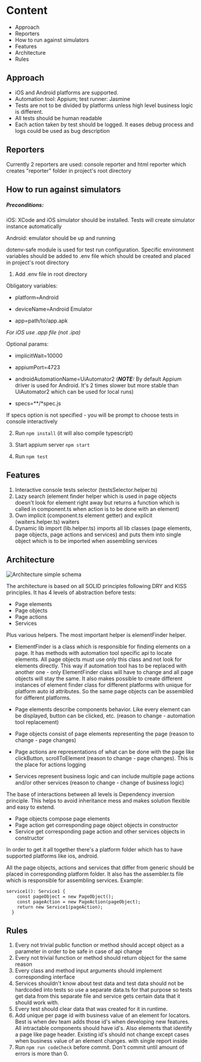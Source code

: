 # Content

*  Approach
*  Reporters
*  How to run against simulators
*  Features
*  Architecture
*  Rules

## Approach
* iOS and Android platforms are supported.
* Automation tool: Appium; test runner: Jasmine
* Tests are not to be divided by platforms unless high level business logic is different.
* All tests should be human readable
* Each action taken by test should be logged. It eases debug process and logs could be used as bug description

## Reporters
Currently 2 reporters are used: console reporter and html reporter which creates "reporter" folder in project's root directory

## How to run against simulators

##### Preconditions:
iOS: XCode and iOS simulator should be installed. Tests will create simulator instance automatically

Android: emulator should be up and running

dotenv-safe module is used for test run configuration. Specific environment variables should be added to .env file which should be created and placed in project's root directory

1. Add .env file in root directory

Obligatory variables:

* platform=Android

* deviceName=Android Emulator

* app=path/to/app.apk

*For iOS use .app file (not .ipa)*

Optional params:

* implicitWait=10000

* appiumPort=4723

* androidAutomationName=UiAutomator2 (__*NOTE:*__ By default Appium driver is used for Android. It's 2 times slower but more stable than UiAutomator2 which can be used for local runs)

* specs=**/*spec.js

If specs option is not specified - you will be prompt to choose tests in console interactively

2. Run ```npm install``` (it will also compile typescript)

2. Start appium server ```npm start```

2. Run ```npm test```

## Features
1. Interactive console tests selector (testsSelector.helper.ts)
2. Lazy search (element finder helper which is used in page objects doesn't look for element right away but returns a function which is called in component.ts when action is to be done with an element)
3. Own implicit (component.ts element getter) and explicit (waiters.helper.ts) waiters
4. Dynamic lib import (lib.helper.ts) imports all lib classes (page elements, page objects, page actions and services) and puts them into single object which is to be imported when assembling services

## Architecture
 ![Architecture simple schema](https://pictr.com/images/2018/07/11/qH7Ev.jpg)

The architecture is based on all SOLID principles following DRY and KISS principles.
It has 4 levels of abstraction before tests:

*  Page elements
*  Page objects
*  Page actions
*  Services

Plus various helpers. The most important helper is elementFinder helper.
* ElementFinder is a class which is responsible for finding elements on a page. It has methods with automation tool specific api to locate elements. All page objects must use only this class and not look for elements directly. This way if automation tool has to be replaced with another one - only ElementFinder class will have to change and all page objects will stay the same. It also makes possible to create different instances of element finder class for different platforms with unique for platform auto id attributes. So the same page objects can be assembled for different platforms.

* Page elements describe components behavior. Like every element can be displayed, button can be clicked, etc. (reason to change - automation tool replacement)

* Page objects consist of page elements representing the page (reason to change - page changes)

* Page actions are representations of what can be done with the page like clickButton, scrollToElement (reason to change - page changes). This is the place for actions logging

* Services represent business logic and can include multiple page actions and/or other services (reason to change - change of business logic)

The base of interactions between all levels is Dependency inversion principle. This helps to avoid inheritance mess and makes solution flexible and easy to extend.

* Page objects compose page elements
* Page action get corresponding page object objects in constructor
* Service get corresponding page action and other services objects in constructor

In order to get it all together there's a platform folder which has to have supported platforms like ios, android.

All the page objects, actions and services that differ from generic should be placed in corresponding platform folder. It also has the assembler.ts file which is responsible for assembling services. Example:

```
service1(): Service1 {
    const pageObject = new PageObject();
    const pageAction = new PageAction(pageObject);
    return new Service1(pageAction);
  }
  ```

## Rules
1. Every not trivial public function or method should accept object as a parameter in order to be safe in case of api change
2. Every not trivial function or method should return object for the same reason
4. Every class and method input arguments should implement corresponding interface
5. Services shouldn't know about test data and test data should not be hardcoded into tests so use a separate data.ts for that purpose so tests get data from this separate file and service gets certain data that it should work with.
6. Every test should clear data that was created for it in runtime.
7. Add unique per page id with business value of an element for locators. Best is when dev team adds those id's when developing new features. All intractable components should have id's. Also elements that identify a page like page header. Existing id's should not change except cases when business value of an element changes.
 with single report inside
 8. Run ```npm run codeCheck``` before commit. Don't commit until amount of errors is more than 0.
